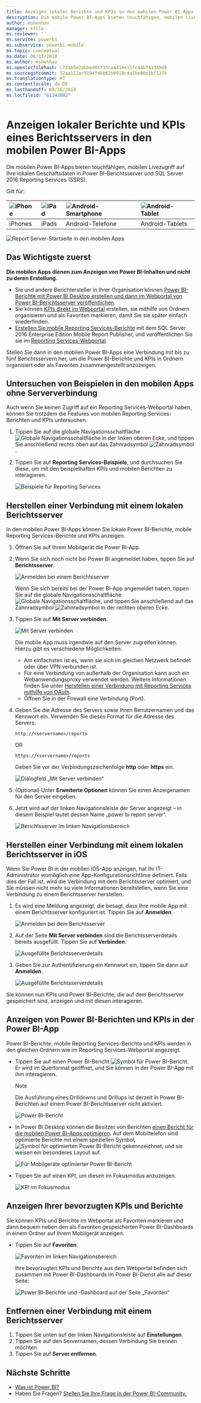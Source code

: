 ```yaml
---
title: Anzeigen lokaler Berichte und KPIs in den mobilen Power BI-Apps
description: Die mobile Power BI-Apps bieten touchfähigen, mobilen Livezugriff auf Ihre lokalen Geschäftsdaten in SQL Server Reporting Services und Power BI-Berichtsserver.
author: mshenhav
manager: kfile
ms.reviewer: ''
ms.service: powerbi
ms.subservice: powerbi-mobile
ms.topic: conceptual
ms.date: 06/13/2018
ms.author: mshenhav
ms.openlocfilehash: c735b5e1abbed0c733ca4414e15fc44b741349d8
ms.sourcegitcommit: 52aa112ac9194f4bb62b0910c4a1be80e1bf1276
ms.translationtype: HT
ms.contentlocale: de-DE
ms.lasthandoff: 09/16/2019
ms.locfileid: "61343882"
---
```

# <a name="view-on-premises-report-server-reports-and-kpis-in-the-power-bi-mobile-apps"></a>Anzeigen lokaler Berichte und KPIs eines Berichtsservers in den mobilen Power BI-Apps

Die mobilen Power BI-Apps bieten touchfähigen, mobilen Livezugriff auf Ihre lokalen Geschäftsdaten in Power BI-Berichtsserver und SQL Server 2016 Reporting Services (SSRS).

Gilt für:

| ![iPhone](./media/mobile-app-ssrs-kpis-mobile-on-premises-reports/iphone-logo-50-px.png) | ![iPad](./media/mobile-app-ssrs-kpis-mobile-on-premises-reports/ipad-logo-50-px.png) | ![Android-Smartphone](./media/mobile-app-ssrs-kpis-mobile-on-premises-reports/android-phone-logo-50-px.png) | ![Android-Tablet](./media/mobile-app-ssrs-kpis-mobile-on-premises-reports/android-tablet-logo-50-px.png) |
|:--- |:--- |:--- |:--- |
| iPhones |iPads |Android-Telefone |Android-Tablets |


![Report Server-Startseite in den mobilen Apps](./media/mobile-app-ssrs-kpis-mobile-on-premises-reports/power-bi-ipad-pbi-report-server-home.png)

## <a name="first-things-first"></a>Das Wichtigste zuerst
**Die mobilen Apps dienen zum Anzeigen von Power BI-Inhalten und nicht zu deren Erstellung.**

* Sie und andere Berichtersteller in Ihrer Organisation können [Power BI-Berichte mit Power BI Desktop erstellen und dann im Webportal von Power BI-Berichtsserver veröffentlichen](../../report-server/quickstart-create-powerbi-report.md). 
* Sie können [KPIs direkt im Webportal](https://docs.microsoft.com/sql/reporting-services/working-with-kpis-in-reporting-services) erstellen, sie mithilfe von Ordnern organisieren und als Favoriten markieren, damit Sie sie später einfach wiederfinden. 
* [Erstellen Sie mobile Reporting Services-Berichte](https://docs.microsoft.com/sql/reporting-services/mobile-reports/create-mobile-reports-with-sql-server-mobile-report-publisher) mit dem SQL Server 2016 Enterprise Edition Mobile Report Publisher, und veröffentlichen Sie sie im [Reporting Services-Webportal](https://docs.microsoft.com/sql/reporting-services/web-portal-ssrs-native-mode).  

Stellen Sie dann in den mobilen Power BI-Apps eine Verbindung mit bis zu fünf Berichtsservern her, um die Power BI-Berichte und KPIs in Ordnern organisiert oder als Favoriten zusammengestellt anzuzeigen. 

## <a name="explore-samples-in-the-mobile-apps-without-a-server-connection"></a>Untersuchen von Beispielen in den mobilen Apps ohne Serververbindung
Auch wenn Sie keinen Zugriff auf ein Reporting Services-Webportal haben, können Sie trotzdem die Features von mobilen Reporting Services-Berichten und KPIs untersuchen. 

1. Tippen Sie auf die globale Navigationsschaltfläche ![Globale Navigationsschaltfläche](././media/mobile-app-ssrs-kpis-mobile-on-premises-reports/power-bi-iphone-global-nav-button.png) in der linken oberen Ecke, und tippen Sie anschließend rechts oben auf das Zahnradsymbol ![Zahnradsymbol](././media/mobile-app-ssrs-kpis-mobile-on-premises-reports/power-bi-ios-settings-icon.png).
2. Tippen Sie auf **Reporting Services-Beispiele**, und durchsuchen Sie diese, um mit den beispielhaften KPIs und mobilen Berichten zu interagieren.
   
   ![Beispiele für Reporting Services](./media/mobile-app-ssrs-kpis-mobile-on-premises-reports/power-bi-iphone-ssrs-samples.png)

## <a name="connect-to-an-on-premises-report-server"></a>Herstellen einer Verbindung mit einem lokalen Berichtsserver
In den mobilen Power BI-Apps können Sie lokale Power BI-Berichte, mobile Reporting Services-Berichte und KPIs anzeigen. 

1. Öffnen Sie auf Ihrem Mobilgerät die Power BI-App.
2. Wenn Sie sich noch nicht bei Power BI angemeldet haben, tippen Sie auf **Berichtsserver**.
   
   ![Anmelden bei einem Berichtsserver](./media/mobile-app-ssrs-kpis-mobile-on-premises-reports/power-bi-connect-to-rs-login.png)
   
   Wenn Sie sich bereits bei der Power BI-App angemeldet haben, tippen Sie auf die globale Navigationsschaltfläche ![Globale Navigationsschaltfläche](././media/mobile-app-ssrs-kpis-mobile-on-premises-reports/power-bi-iphone-global-nav-button.png), und tippen Sie anschließend auf das Zahnradsymbol ![Zahnradsymbol](././media/mobile-app-ssrs-kpis-mobile-on-premises-reports/power-bi-ios-settings-icon.png) in der rechten oberen Ecke.
3. Tippen Sie auf **Mit Server verbinden**.
   
    ![Mit Server verbinden](./media/mobile-app-ssrs-kpis-mobile-on-premises-reports/power-bi-android-server-sign-in.png)

     Die mobile App muss irgendwie auf den Server zugreifen können. Hierzu gibt es verschiedene Möglichkeiten:

    - Am einfachsten ist es, wenn sie sich im gleichen Netzwerk befindet oder über VPN verbunden ist.
    - Für eine Verbindung von außerhalb der Organisation kann auch ein Webanwendungsproxy verwendet werden. Weitere Informationen finden Sie unter [Herstellen einer Verbindung mit Reporting Services mithilfe von OAuth](mobile-oauth-ssrs.md). 
    - Öffnen Sie in der Firewall eine Verbindung (Port).

1. Geben Sie die Adresse des Servers sowie Ihren Benutzernamen und das Kennwort ein. Verwenden Sie dieses Format für die Adresse des Servers:
   
     `http://<servername>/reports`
   
     OR
   
     `https://<servername>/reports`
   
   Geben Sie vor der Verbindungszeichenfolge **http** oder **https** ein.
   
    ![Dialogfeld „Mit Server verbinden“](./media/mobile-app-ssrs-kpis-mobile-on-premises-reports/power-bi-ios-connect-to-server-dialog.png)
5. (Optional) Unter **Erweiterte Optionen** können Sie einen Anzeigenamen für den Server eingeben.
6. Jetzt wird auf der linken Navigationsleiste der Server angezeigt – in diesem Beispiel lautet dessen Name „power bi report server“.
   
   ![Berichtsserver im linken Navigationsbereich](./media/mobile-app-ssrs-kpis-mobile-on-premises-reports/power-bi-iphone-left-nav-report-server.png)

## <a name="connect-to-an-on-premises-report-server-in-ios"></a>Herstellen einer Verbindung mit einem lokalen Berichtsserver in iOS

Wenn Sie Power BI in der mobilen iOS-App anzeigen, hat Ihr IT-Administrator womöglich eine App-Konfigurationsrichtlinie definiert. Falls dies der Fall ist, wird die Verbindung mit dem Berichtsserver optimiert, und Sie müssen nicht mehr so viele Informationen bereitstellen, wenn Sie eine Verbindung zu einem Berichtsserver herstellen. 

1. Es wird eine Meldung angezeigt, die besagt, dass Ihre mobile App mit einem Berichtsserver konfiguriert ist. Tippen Sie auf **Anmelden**.

    ![Anmelden bei dem Berichtsserver](./media/mobile-app-ssrs-kpis-mobile-on-premises-reports/power-bi-config-server-sign-in.png)

2.  Auf der Seite **Mit Server verbinden** sind die Berichtsserverdetails bereits ausgefüllt. Tippen Sie auf **Verbinden**.

    ![Ausgefüllte Berichtsserverdetails](./media/mobile-app-ssrs-kpis-mobile-on-premises-reports/power-bi-ios-remote-configure-connect-server.png)

3. Geben Sie zur Authentifizierung ein Kennwort ein, tippen Sie dann auf **Anmelden**. 

    ![Ausgefüllte Berichtsserverdetails](./media/mobile-app-ssrs-kpis-mobile-on-premises-reports/power-bi-config-server-address.png)

Sie können nun KPIs und Power BI-Berichte, die auf dem Berichtsserver gespeichert sind, anzeigen und mit diesen interagieren.

## <a name="view-power-bi-reports-and-kpis-in-the-power-bi-app"></a>Anzeigen von Power BI-Berichten und KPIs in der Power BI-App
Power BI-Berichte, mobile Reporting Services-Berichte und KPIs werden in den gleichen Ordnern wie im Reporting Services-Webportal angezeigt. 

* Tippen Sie auf einen Power BI-Bericht ![Symbol für Power BI-Bericht](./media/mobile-app-ssrs-kpis-mobile-on-premises-reports/power-bi-rs-mobile-report-icon.png). Er wird im Querformat geöffnet, und Sie können in der Power BI-App mit ihm interagieren.

    > [!NOTE]
  > Die Ausführung eines Drilldowns und Drillups ist derzeit in Power BI-Berichten auf einem Power BI-Berichtsserver nicht aktiviert.
  
    ![Power BI-Bericht](./media/mobile-app-ssrs-kpis-mobile-on-premises-reports/power-bi-iphone-report-server-report.png)
* In Power BI Desktop können die Besitzer von Berichten [einen Bericht für die mobilen Power BI-Apps optimieren](../../desktop-create-phone-report.md). Auf dem Mobiltelefon sind optimierte Berichte mit einem speziellen Symbol, ![Symbol für optimierten Power BI-Bericht](./media/mobile-app-ssrs-kpis-mobile-on-premises-reports/power-bi-rs-mobile-optimized-icon.png) gekennzeichnet, und sie weisen ein besonderes Layout auf.
  
    ![Für Mobilgeräte optimierter Power BI-Bericht](./media/mobile-app-ssrs-kpis-mobile-on-premises-reports/power-bi-rs-mobile-optimized-report.png)
* Tippen Sie auf einen KPI, um diesen im Fokusmodus anzuzeigen.
  
    ![KPI im Fokusmodus](./media/mobile-app-ssrs-kpis-mobile-on-premises-reports/pbi_ipad_ssmrp_tile.png)

## <a name="view-your-favorite-kpis-and-reports"></a>Anzeigen Ihrer bevorzugten KPIs und Berichte
Sie können KPIs und Berichte im Webportal als Favoriten markieren und dann bequem neben den als Favoriten gespeicherten Power BI-Dashboards in einem Ordner auf Ihrem Mobilgerät anzeigen.

* Tippen Sie auf **Favoriten**.
  
   ![Favoriten im linken Navigationsbereich](./media/mobile-app-ssrs-kpis-mobile-on-premises-reports/power-bi-ipad-faves-pbi-report-server-update.png)
  
   Ihre bevorzugten KPIs und Berichte aus dem Webportal befinden sich zusammen mit Power BI-Dashboards im Power BI-Dienst alle auf dieser Seite:
  
   ![Power BI-Berichte und -Dashboard auf der Seite „Favoriten“](./media/mobile-app-ssrs-kpis-mobile-on-premises-reports/power-bi-ipad-favorites.png)

## <a name="remove-a-connection-to-a-report-server"></a>Entfernen einer Verbindung mit einem Berichtsserver
1. Tippen Sie unten auf der linken Navigationsleiste auf **Einstellungen**.
2. Tippen Sie auf den Servernamen, dessen Verbindung Sie trennen möchten.
3. Tippen Sie auf **Server entfernen**.

## <a name="next-steps"></a>Nächste Schritte
* [Was ist Power BI?](../../power-bi-overview.md)  
* Haben Sie Fragen? [Stellen Sie Ihre Frage in der Power BI-Community.](http://community.powerbi.com/)


